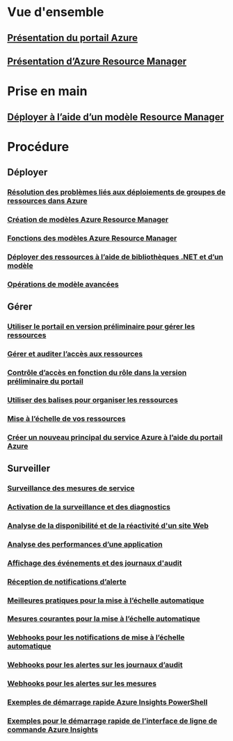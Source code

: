 # Vue d'ensemble 
## [Présentation du portail Azure](azure-portal-overview.md)
## [Présentation d’Azure Resource Manager](resource-group-overview.md)

# Prise en main
## [Déployer à l’aide d’un modèle Resource Manager](resource-group-template-deploy.md)

# Procédure
## Déployer
### [Résolution des problèmes liés aux déploiements de groupes de ressources dans Azure](resource-group-deploy-debug.md)
### [Création de modèles Azure Resource Manager](resource-group-authoring-templates.md)
### [Fonctions des modèles Azure Resource Manager](resource-group-template-functions.md)
### [Déployer des ressources à l’aide de bibliothèques .NET et d’un modèle](arm-template-deployment.md)
### [Opérations de modèle avancées](resource-group-advanced-template.md)
## Gérer
### [Utiliser le portail en version préliminaire pour gérer les ressources](resource-group-portal.md)
### [Gérer et auditer l’accès aux ressources](resource-group-rbac.md)
### [Contrôle d’accès en fonction du rôle dans la version préliminaire du portail](role-based-access-control-configure.md)
### [Utiliser des balises pour organiser les ressources](resource-group-using-tags.md)
### [Mise à l’échelle de vos ressources](insights-how-to-scale.md)
### [Créer un nouveau principal du service Azure à l’aide du portail Azure](resource-group-create-service-principal-portal.md)
## Surveiller
### [Surveillance des mesures de service](insights-how-to-customize-monitoring.md)
### [Activation de la surveillance et des diagnostics](insights-how-to-use-diagnostics.md)
### [Analyse de la disponibilité et de la réactivité d'un site Web](app-insights-monitor-web-app-availability.md)
### [Analyse des performances d’une application](app-insights-azure-web-apps.md)
### [Affichage des événements et des journaux d'audit](insights-debugging-with-events.md)
### [Réception de notifications d’alerte](insights-receive-alert-notifications.md)
### [Meilleures pratiques pour la mise à l’échelle automatique](insights-autoscale-best-practices.md)
### [Mesures courantes pour la mise à l’échelle automatique](insights-autoscale-common-metrics.md)
### [Webhooks pour les notifications de mise à l’échelle automatique](insights-autoscale-to-webhook-email.md)
### [Webhooks pour les alertes sur les journaux d’audit](insights-auditlog-to-webhook-email.md)
### [Webhooks pour les alertes sur les mesures](insights-webhooks-alerts.md)
### [Exemples de démarrage rapide Azure Insights PowerShell](insights-powershell-samples.md)
### [Exemples pour le démarrage rapide de l’interface de ligne de commande Azure Insights](insights-cli-samples.md)


<!--HONumber=Nov16_HO2-->


